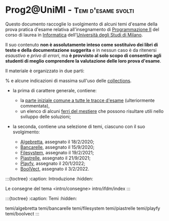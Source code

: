 # Prog2@UniMI - <span style="font-size: smaller; font-variant: small-caps;">Temi d'esame svolti</span>

Questo documento raccoglie lo svolgimento di alcuni temi d'esame della prova
pratica d'esame relativa all'insegnamento di [Programmazione
II](https://prog2.di.unimi.it/) del corso di laurea in
[Informatica](https://informatica.cdl.unimi.it/it) dell'[Università degli Studi
di Milano](http://www.unimi.it/).

Il suo contenuto **non è assolutamente inteso come sostituivo dei libri di testo
e della documentazione suggerita** e in nessun caso è da ritenersi *esaustivo* e
*privo di errori*, ma **è provvisto al solo scopo di consentire agli studenti di
meglio comprendere la valutazione delle loro prova d'esame**.

Il materiale è organizzato in due parti:

% e alcune indicazioni di massima sull'uso delle [collections](https://docs.oracle.com/en/java/javase/11/docs/api/java.base/java/util/doc-files/coll-index.html).

* la prima di carattere generale, contiene:

    * la [parte iniziale comune a tutte le tracce d'esame](intro/consegne)
      (ulteriormente commentata),
    * un elenco di alcuni [ferri del mestiere](intro/ifdm/index) che possono risultare
      utili nello sviluppo delle soluzioni;

* la seconda, contiene una selezione di temi, ciascuno con il suo svolgimento:

    * [Algebretta](temi/algebretta), assegnato il 18/2/2020;
    * [Bancarelle](temi/bancarelle), assegnato il 15/9/2020;
    * [Filesystem](temi/filesystem), assegnato il 19/2/2021;
    * [Piastrelle](temi/piastrelle), assegnato il 21/9/2021;
    * [Playfy](temi/playfy), assegnato il 20/1/2022;
    * [BoolVect](temi/boolvect), assegnato il 3/2/2022.


:::{toctree}
:caption: Introduzione
:hidden:

Le consegne del tema <intro/consegne>
intro/ifdm/index
:::

:::{toctree}
:caption: Temi
:hidden:

temi/algebretta
temi/bancarelle
temi/filesystem
temi/piastrelle
temi/playfy
temi/boolvect
:::
